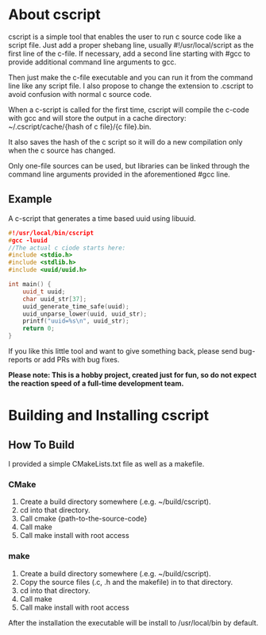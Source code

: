 About cscript
=============
cscript is a simple tool that enables the user to run c source code like a script file. Just add a proper shebang line, usually #!/usr/local/script as the first line of the c-file.
If necessary, add a second line starting with #gcc to provide additional command line arguments to gcc.

Then just make the c-file executable and you can run it from the command line like any script file. I also propose to change the extension to .cscript to avoid confusion with normal c source code.

When a c-script is called for the first time, cscript will compile the c-code with gcc and will store the output in a cache directory: ~/.cscript/cache/{hash of c file}/{c file}.bin.

It also saves the hash of the c script so it will do a new compilation only when the c source has changed.

Only one-file sources can be used, but libraries can be linked through the command line arguments provided in the aforementioned #gcc line.

## Example
A c-script that generates a time based uuid using libuuid.

```c++
#!/usr/local/bin/cscript
#gcc -luuid
//The actual c ciode starts here:
#include <stdio.h>
#include <stdlib.h>
#include <uuid/uuid.h>

int main() {
    uuid_t uuid;
    char uuid_str[37];
    uuid_generate_time_safe(uuid);
    uuid_unparse_lower(uuid, uuid_str);
    printf("uuid=%s\n", uuid_str);
    return 0;
}
```
If you like this little tool and want to give something back, please send bug-reports or add PRs with bug fixes.

<b>Please note: This is a hobby project, created just for fun, so do not expect the reaction speed of a full-time development team.</b>

Building and Installing cscript
===============================

## How To Build
I provided a simple CMakeLists.txt file as well as a makefile.

### CMake

1. Create a build directory somewhere (.e.g. ~/build/cscript).
2. cd into that directory.
3. Call cmake {path-to-the-source-code}
4. Call make
5. Call make install with root access

### make

1. Create a build directory somewhere (.e.g. ~/build/cscript).
2. Copy the source files (.c, .h and the makefile) in to that directory. 
3. cd into that directory.
4. Call make
5. Call make install with root access

After the installation the executable will be install to /usr/local/bin by default.
